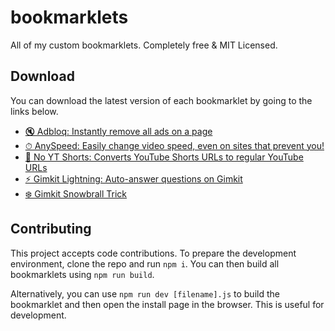 # bookmarklets

All of my custom bookmarklets. Completely free &amp; MIT Licensed.

## Download

You can download the latest version of each bookmarklet by going to the links below.

-   [🔇 Adbloq: Instantly remove all ads on a page][adbloq]
-   [⏱ AnySpeed: Easily change video speed, even on sites that prevent you!][anyspeed]
-   [📵 No YT Shorts: Converts YouTube Shorts URLs to regular YouTube URLs][no-yt-shorts]
-   [⚡️ Gimkit Lightning: Auto-answer questions on Gimkit][gimkit-lightning]
-   [❄️ Gimkit Snowbrall Trick][gimkit-snowbrall-trick]

## Contributing

This project accepts code contributions. To prepare the development environment, clone the repo and run `npm i`. You can then build all bookmarklets using `npm run build`.

Alternatively, you can use `npm run dev [filename].js` to build the bookmarklet and then open the install page in the browser. This is useful for development.

[adbloq]: https://install-bookmarklet.pages.dev/?url=javascript:!function()%7Bconsole.log(%22Activated%20%F0%9F%94%87%20AdBloq%20bookmarklet.%22)%3Bconst%20rm%3Dfunction(e)%7Bfor(const%20o%20of%20e)o.remove()%7D%2CremoveAds%3De%3D%3E%7Brm(e.querySelectorAll(%5B%22*%5Bid*%3D-ad-%5D%22%2C%22*%5Bclass*%3D-ad-%5D%22%2C%22*%5Bid*%3D_ad_%5D%22%2C%22*%5Bclass*%3D_ad_%5D%22%2C%22*%5Bid*%3D-ads-%5D%22%2C%22*%5Bclass*%3D-ads-%5D%22%2C%22*%5Bid*%3D_ads_%5D%22%2C%22*%5Bclass*%3D_ads_%5D%22%2C%22*%5Bid%5E%3Dad_%5D%22%2C%22*%5Bid%5E%3Dad-%5D%22%2C%22*%5Bid%5E%3Dads_%5D%22%2C%22*%5Bid%5E%3Dads-%5D%22%2C%22*%5Bid*%3Dgoogle_ad%5D%22%2C%22*%5Bclass*%3Dgoogle_ad%5D%22%2C%22*%5Bdata-google-query-id%5D%22%2C%22*%5Bdata-google-av-adk%5D%22%2C%22*%5Baria-label*%3DAdvertisement%5D%22%2C'iframe%5Btitle*%3D%22%20ad%20%22%5D'%2C%22cnx%22%2C%22.GoogleActiveViewElement%22%2C%22.GoogleActiveViewInnerContainer%22%2C%22iframe%5Bid%5E%3DadRoot%5D%22%2C%22video%5Bsrc*%3DAniview%5D%22%2C%22iframe%5BsrcDoc*%3Dceltra%5D%22%2C%22*%5Bclass*%3Dbx-campaign%5D%22%2C%22.ads-mode%22%2C%22video%5Bsrc*%3Dadnxs-simple%5D%22%2C%22*%5Bdata-text-ad%5D%22%2C%22*%5Bclass*%3Dprimisslate%5D%22%2C%22*%5Bid*%3Dprimis_%5D%22%2C%22*%5Btitle*%3DPrimis%5D%22%2C%22*%5Bdata-ad-unit-name%5D%22%2C%22*%5Bid*%3Dtaboola%5D%22%2C%22*%5Bclass*%3Dtaboola%5D%22%2C%22phoenix-outbrain%22%5D.join(%22%2C%22)))%3Be%3Dwindow.location.hostname%3Be.endsWith(%22wikipedia.org%22)%3Fdocument.querySelector(%22div%5Baria-label%5E%3Dfundraising%5D%22)%3F.querySelector(%22.frb-inline-close%22)%3F.click%3F.()%3Ae.endsWith(%22sporcle.com%22)%26%26document.querySelector(%22.avp-p-cn-close%22)%3F.click%3F.()%7D%2Cobserver%3Dnew%20MutationObserver(e%3D%3E%7Bfor(const%20o%20of%20e)o.addedNodes%26%26o.addedNodes.forEach(e%3D%3EremoveAds(e.parentElement))%7D)%3Bobserver.observe(document.body%2C%7BchildList%3A!0%2Csubtree%3A!0%7D)%2Cdocument.documentElement.children.length%3C%3D2%3FremoveAds(document.body)%3AremoveAds(document.documentElement)%3B%7D()&name=%F0%9F%94%87%20AdBloq
[gimkit-snowbrall-trick]: https://install-bookmarklet.pages.dev/?url=javascript:!function()%7Bif(!window.location.hostname.endsWith(%22gimkit.com%22))throw%20alert(%22This%20bookmarklet%20only%20works%20on%20gimkit.com!%22)%2Cnew%20Error(%22This%20bookmarklet%20only%20works%20on%20gimkit.com!%22)%3Blet%20oldPush%3DArray.prototype.push%2Cgame%3BArray.prototype.push%3Dfunction(...arguments)%7Breturn(this%5B0%5D%3F.scene%7C%7Cthis%5B0%5D%3F.gameObject%3F.scene)%26%26(game%3Dthis%5B0%5D%3F.scene%3F.game%3F%3Fthis%5B0%5D.gameObject.scene.game%2Cwindow.phaserGame%3Dgame%2Cconsole.log(%22%25cSuccessfully%20found%20Phaser%20game!%22%2C%22color%3A%20green%22)%2CArray.prototype.push%3DoldPush)%2ColdPush.call(this%2C...arguments)%7D%3Bconst%20move%3D(e%2Co%2Cs)%3D%3E%7BphaserGame.scene.scenes%5B0%5D.worldManager.physics.bodiesManager.movableBodies%5B0%5D.pos%5Bo%5D%2B%3Ds%3F48%3A-48%2Ce%3C5%26%26setTimeout(()%3D%3Emove(e%2B1%2Co%2Cs)%2C115)%7D%3Bwindow.onkeydown%3De%3D%3E%7Bswitch(e.key.toLowerCase())%7Bcase%22j%22%3Amove(0%2C%22x%22%2C!0)%3Bbreak%3Bcase%22g%22%3Amove(0%2C%22x%22%2C!1)%3Bbreak%3Bcase%22y%22%3Amove(0%2C%22y%22%2C!1)%3Bbreak%3Bcase%22h%22%3Amove(0%2C%22y%22%2C!0)%7D%7D%3B%7D()&name=%E2%9D%84%EF%B8%8F%20Gimkit%20Snowbrall%20Trick
[anyspeed]: https://install-bookmarklet.pages.dev/?url=javascript:!function()%7Bconst%20domain%3Dwindow.location.hostname%3Bif(%22drive.google.com%22%3D%3D%3Ddomain)%7Bconst%20a%3Ddocument.getElementById(%22drive-viewer-video-player-object-0%22)%3Bthrow%20alert(%22Please%20re-activate%20AnySpeed%20in%20the%20URL%20that%20will%20open%20shortly%22)%2Cwindow.open(a.src%2C%22_blank%22)%2Cnew%20Error(%22Can't%20use%20AnySpeed%20on%20Google%20Drive.%22)%7Dconst%20videos%3DArray.from(document.querySelectorAll(%22video%22))%2CnewPlaybackRate%3DNumber(prompt(%22What%20rate%20do%20you%20want%3F%22))%3Bif(!newPlaybackRate%7C%7CisNaN(newPlaybackRate))throw%20new%20Error(%22Canceled%20change%20of%20playback%20rate%22)%3Bwindow.anySpeedPlaybackRate%3DnewPlaybackRate%3Bconst%20timeWhenChanged%3DDate.now()%3Bfor(const%20b%20of%20videos)b.playbackRate%3DnewPlaybackRate%2Cb.addEventListener(%22ratechange%22%2C()%3D%3E%7Bvar%20e%3DDate.now()-timeWhenChanged%3Bb.playbackRate!%3DnewPlaybackRate%26%26e%3C500%26%26(console.info(%22%E2%8F%B1%20AnySpeed%20-%20This%20website%20is%20automatically%20changing%20the%20playback%20speed...%20Bypassing%20the%20defenses!%22)%2CrepeatedlySpeedUp(b))%7D)%3Bfunction%20repeatedlySpeedUp(e)%7Be.playbackRate%3Dwindow.anySpeedPlaybackRate%2CrequestAnimationFrame(()%3D%3ErepeatedlySpeedUp(e))%7Dconst%20possibleYouTubePlayers%3DArray.from(document.querySelectorAll(%22iframe%5Bsrc*%3D'youtube.com'%5D%2C%20iframe%5Bsrc*%3D'youtubeeducation.com'%5D%22))%3Bfor(const%20e%20of%20possibleYouTubePlayers)try%7Be%3F.contentWindow%3F.postMessage%26%26repeatedlySendYouTubeMessage(e)%7Dcatch(e)%7Bconsole.error(%22AnySpeed%20detected%20YouTube%20on%20this%20page%2C%20but%20something%20went%20wrong%20controlling%20the%20speed%3A%20%22%2Ce)%7Dfunction%20repeatedlySendYouTubeMessage(e)%7Bvar%20a%3D%7Bevent%3A%22command%22%2Cfunc%3A%22setPlaybackRate%22%2Cargs%3A%5Bwindow.anySpeedPlaybackRate%5D%2Cid%3A1%2Cchannel%3A%22widget%22%7D%3Be.contentWindow.postMessage(JSON.stringify(a)%2C%22*%22)%2CrequestAnimationFrame(()%3D%3ErepeatedlySendYouTubeMessage(e))%7D%7D()&name=%E2%8F%B1%20AnySpeed
[no-yt-shorts]: https://install-bookmarklet.pages.dev/?url=javascript:!function()%7Bif(!window.location.href.includes(%22youtube.com%2Fshorts%22))throw%20alert(%22You%20are%20not%20browsing%20a%20short%20right%20now.%22)%2Cnew%20Error(%22Not%20on%20YT%20Shorts%22)%3Bwindow.location.href%3Dwindow.location.href.replace(%22youtube.com%2Fshorts%2F%22%2C%22youtube.com%2Fwatch%3Fv%3D%22)%3B%7D()&name=%F0%9F%93%B5%20No%20YT%20Shorts
[gimkit-lightning]: https://install-bookmarklet.pages.dev/?url=javascript:!function()%7Blet%20answers%3Dnull%2Croom%3Dnull%3Bconst%20decoder%3Dnew%20TextDecoder(%22utf-8%22)%2ConWsMessage%3Dfunction(e)%7Bvar%20e%3De%5B%22data%22%5D%2Ct%3Ddecoder.decode(e)%2Cn%3DJSON.stringify(t%2Cnull%2C2)%3Bif(t.includes(%22STATE_UPDATE%EF%BF%BDdata%EF%BF%BD%EF%BF%BDtype%EF%BF%BDGAME_QUESTIONS%22))%7Bconsole.log(%22%F0%9F%9A%A8%20Received%20msg%3A%20%22%2C%7Bdata%3Ae%7D%2Cn)%3Bvar%5B%2Ce%5D%3Dt.match(%2F%EF%BF%BDmessage-(%5B%5E%EF%BF%BD%5D%2B)%EF%BF%BD%2F)%2Cn%3D(room%3De%2Ct.split(%22position%22).slice(1))%3Banswers%3D%5B%5D%3Bfor(const%20r%20of%20n)%7Bvar%5B%2Cs%5D%3Dr.match(%2F_id%EF%BF%BD(%5B%5E%EF%BF%BD%5D%2B)%EF%BF%BD%2F)%2Co%3DArray.from(r.matchAll(%2Fcorrect%C3%A3_id%EF%BF%BD(%5B%5E%EF%BF%BD%5D%2B)%EF%BF%BDtext%EF%BF%BD(%5B%5E%EF%BF%BD%5D%2B)%EF%BF%BD%2Fg)).map((%5B%2Ce%2Ct%5D)%3D%3E(%7Bid%3Ae%2Ctext%3At%7D))%3Banswers.push(%7Bid%3As%2CcorrectAnswers%3Ao%7D)%7D%7D%7D%3Blet%20clapping%3D!1%3Bconst%20clickRepeatedly%3De%3D%3E%7Be.click()%2CrequestAnimationFrame(()%3D%3EclickRepeatedly(e))%7D%3Blet%20answerIndex%3D0%2ColdSend%3D(setInterval(()%3D%3E%7Bif(!(!answers%7C%7C0%3D%3D%3Danswers.length%7C%7C1%3Cwindow.__gimkitLightningWebsocket.readyState%7C%7Cclapping))%7Bvar%20e%3Ddocument.querySelector(%22div.animated.pulse.infinite%22)%3Bif(e%26%26e.textContent.startsWith(%22%F0%9F%91%8F%22))console.log(%22Game%20over!%22)%2CclickRepeatedly(e)%2Cclapping%3D!0%3Belse%7Bvar%7Bid%3Ae%2CcorrectAnswers%3At%7D%3Danswers%5BanswerIndex%5D%3Btry%7Bwindow.__gimkitLightningWebsocket.send(Uint8Array.from(%60%04%C2%84%C2%A4type%02%C2%A4data%C2%92%C2%B5blueboat_SEND_MESSAGE%C2%83%C2%A4room%C2%AE%24%7Broom%7D%C2%A3key%C2%B1QUESTION_ANSWERED%C2%A4data%C2%82%C2%AAquestionId%C2%B8%24%7Be%7D%C2%A6answer%C2%B8%24%7Bt%5B0%5D.id%7D%C2%A7options%C2%81%C2%A8compress%C3%83%C2%A3nsp%C2%A1%2F%60%2Ce%3D%3Ee.charCodeAt(0)))%7Dcatch(e)%7Bconsole.error(%22Error%20sending%20correct%20answer%3A%20%22%2Be)%7DanswerIndex%3D(answerIndex%2B1)%25answers.length%7D%7D%7D%2C750)%2CWebSocket.prototype.send)%3BWebSocket.prototype.send%3Dfunction(e)%7BsetTimeout(()%3D%3E%7Banswers%7C%7Cthis.close()%7D%2C5e3)%3Bvar%20t%3DJSON.stringify(decoder.decode(e)%2Cnull%2C2)%3Breturn%20console.log(%22%F0%9F%93%A7%20Sent%20msg%3A%20%22%2C%7Bdata%3Ae%7D%2Ct)%2Cthis.addEventListener(%22message%22%2ConWsMessage.bind(this))%2Cwindow.__gimkitLightningWebsocket%3Dthis%2ColdSend.call(this%2Ce)%7D%3B%7D()&name=%E2%9A%A1%EF%B8%8F%20Gimkit%20Lightning
